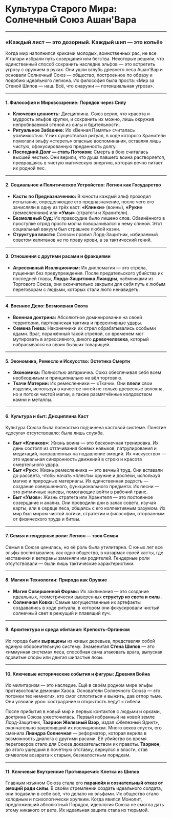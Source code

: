 # Культура Старого Мира: Солнечный Союз Ашан'Вара

---

### **«Каждый лист — это дозорный. Каждый шип — это копьё»**

Когда мир наполнился криками молодых, воинственных рас, не все А'талари избрали путь созерцания или бегства. Некоторые решили, что единственный способ сохранить наследие эльфов — это встретить угрозу с оружием в руках. Они ушли вглубь древнего леса Ашан'Вар и основали Солнечный Союз — общество, построенное по образу и подобию идеального легиона. Их философия была проста: «Мир за Стеной Шипов — наш. Всё, что снаружи — потенциальная угроза».

---

#### **1. Философия и Мировоззрение: Порядок через Силу**

* **Ключевая ценность:** Дисциплина. Союз верил, что красота и мудрость эльфов хрупки, и сохранить их можно, лишь окружив непробиваемой стеной из силы и бдительности.
* **Ритуальное Забвение:** Их «Вечная Память» считалась уязвимостью. У них существовал ритуал, в ходе которого Хранители помогали эльфу «стереть» опасные воспоминания, оставляя лишь чистую, сфокусированную преданность долгу.
* **Последний Долг — стать Потоком:** Смерть в бою считалась высшей честью. Они верили, что душа павшего воина растворяется, превращаясь в чистую магическую энергию, которая вечно питает их родной лес.

---

#### **2. Социальное и Политическое Устройство: Легион как Государство**

* **Касты по Предназначению:** В юности каждый эльф проходил испытание, определяющее его предназначение, после чего его зачисляли в одну из трёх каст: **«Клинки»** (воины), **«Руки»** (ремесленники) или **«Умы»** (стратеги и Хранители).
* **Безмолвный Суд:** Их правосудие было лишено слов. Обвинённого в проступке отряд просто молча поворачивался к нему спиной. Этот социальный вакуум был страшнее любой казни.
* **Структура власти:** Союзом правил Лорд-Защитник, избираемый советом капитанов не по праву крови, а за тактический гений.

---

#### **3. Отношения с другими расами и фракциями**

* **Агрессивный Изоляционизм:** Их дипломатия — это стрела, пущенная без предупреждения. После предательского убийства их последней главы, **Лорда-Защитника Лиандры**, наёмниками из Торгового Союза, они окончательно закрыли для себя путь к любым переговорам с людьми, которых стали люто ненавидеть.

---

#### **4. Военное Дело: Безмолвная Охота**

* **Военная доктрина:** Абсолютное доминирование на своей территории, партизанская тактика и превентивные удары.
* **Семена Гнева:** Наконечники их стрел обрабатывались особыми ядами. Враг, поражённый такой стрелой, со временем мог мутировать в агрессивного, дикого **древочеловека**, который набрасывался на своих бывших товарищей.

---

#### **5. Экономика, Ремесло и Искусство: Эстетика Смерти**

* **Экономика:** Полностью автаркична. Союз обеспечивал себя всем необходимым и принципиально не вёл торговлю.
* **Ткачи Материи:** Их ремесленники — «Ткачи». Они **плели** свои изделия, используя в качестве нитей не только древесные волокна, но и потоки чистой магии, а также размягчённые колдовством камни и металлы.

---

#### **6. Культура и быт: Дисциплина Каст**

Культура Союза была полностью подчинена кастовой системе. Понятие «досуга» отсутствовало; была лишь служба.
* **Быт «Клинков»:** Жизнь воина — это бесконечная тренировка. Их день состоял из оттачивания боевых навыков, патрулирования и медитаций, направленных на подавление эмоций. Их «искусство» — это идеальная синхронность движений в строю и красота смертельного удара.
* **Быт «Рук»:** Жизнь ремесленника — это вечный труд. Они вставали до рассвета, чтобы начать «плести» оружие и доспехи, используя магию и природные материалы. Их единственная радость — создание совершенного, функционального предмета. Их песни — это ритмичные напевы, помогающие войти в рабочий транс.
* **Быт «Умов»:** Жизнь стратега или Хранителя — это постоянное созерцание и анализ. Они проводили дни в залах совета, изучая карты, или в сердце леса, общаясь с его коллективным разумом. Их мир был миром чистой логики, стратегии и философии, оторванным от физического труда и битвы.

---

#### **7. Семья и гендерные роли: Легион — твоя Семья**

Семья в Союзе ценилась, но её роль была утилитарна. С юных лет все эльфы воспитывались как одно общество, в казармах своей касты, где наставники и ветераны заменяли им родителей. Гендерные роли отсутствовали — были лишь тактические характеристики.

---

#### **8. Магия и Технологии: Природа как Оружие**

* **Магия Совершенной Формы:** Их заклинания — это создание идеальных, геометрически выверенных **структур из света и силы**.
* **Солнечная Ковка:** Самые могущественные их артефакты создавались в ходе ритуала, в котором они фокусировали чистый солнечный свет в режущий и плавящий луч.

---

#### **9. Архитектура и среда обитания: Крепость-Организм**

Их города были **выращены** из живых деревьев, представляя собой единую оборонительную систему. Знаменитая **Стена Шипов** — это «иммунная система» леса, способная сама атаковать врага, выпуская ядовитые споры или двигая шипастые лозы.

---

#### **10. Ключевые исторические события и фигуры: Древняя Война**

Их милитаризм — это наследие. Ещё в своём родном мире эльфы противостояли демонам Хаоса. Основатели Солнечного Союза — это потомки тех немногих, кто смог сплотиться и выжить, дав отпор тьме. Они усвоили урок: сострадание и открытость ведут к гибели.

После прибытия в новый мир и первых контактов с людьми и орками, доктрина Союза ужесточилась. Первый избранный на новой земле Лорд-Защитник, **Таэрион Железный Взор**, издал «Железный Эдикт», окончательно закрепивший их изоляционизм. Много веков спустя, его сменила **Лиандра Солнечная** — реформатор, которая верила в возможность диалога с другими расами. Её убийство во время переговоров стало для Союза доказательством их правоты. **Таэрион**, до этого ушедший в почётную отставку, вернулся к власти, став символом возврата к старым, безжалостным порядкам.

---

#### **11. Ключевые Внутренние Противоречия: Клетка из Шипов**

Главным изъяном Союза стала его **паранойя и сознательный отказ от эмоций ради силы**. В своём стремлении создать идеального солдата, они подавили в себе всё, что делало их эльфами. Их общество стало холодным и психологически хрупким. Когда явился Монолит, предложивший абсолютный Порядок, идеология Союза не смогла дать этому никакого от
вета. Их идеальная защита стала их тюрьмой.
